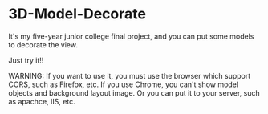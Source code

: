 # 3D-Model-Decorate
It's my five-year junior college final project, and you can put some models to decorate the view.

Just try it!!

WARNING:
If you want to use it, you must use the browser which support CORS, such as Firefox, etc.
If you use Chrome, you can't show model objects and background layout image.
Or you can put it to your server, such as apachce, IIS, etc.
